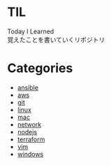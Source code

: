 # TIL
Today I Learned  
覚えたことを書いていくリポジトリ  
# Categories
- [ansible](https://github.com/mizukichi3/til/tree/master/ansible)
- [aws](https://github.com/mizukichi3/til/tree/master/aws)
- [git](https://github.com/mizukichi3/til/tree/master/git)
- [linux](https://github.com/mizukichi3/til/tree/master/linux)
- [mac](https://github.com/mizukichi3/til/tree/master/mac)
- [network](https://github.com/mizukichi3/til/tree/master/network)
- [nodejs](https://github.com/mizukichi3/til/tree/master/nodejs)
- [terraform](https://github.com/mizukichi3/til/tree/master/terraform)
- [vim](https://github.com/mizukichi3/til/tree/master/vim)  
- [windows](https://github.com/mizukichi3/til/tree/master/windows)  
